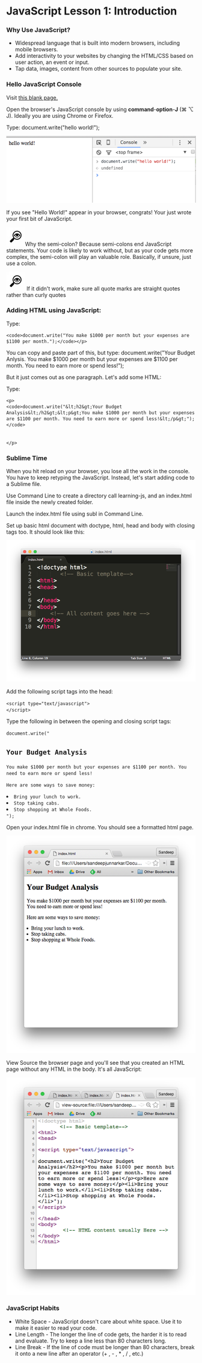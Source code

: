 # <h1>JavaScript Lesson 1: Introduction</h1>

<h3>Why Use JavaScript?</h3>
<ul>
<li>Widespread language that is built into modern browsers, including mobile browsers.</li>
<li>Add interactivity to your websites by changing the HTML/CSS based on user action, an event or input.</li>
<li>Tap data, images, content from other sources to populate your site.</li>
</ul>


<h3>Hello JavaScript Console </h3>

<p>Visit <a href="http://www.this-page-intentionally-left-blank.org/">this blank page.</a></p>

<p>Open the browser's JavaScript console by using <strong>command</strong>-<strong>option</strong>-<strong>J</strong> (&#8984; &#8997; J). Ideally you are using Chrome or Firefox.</p>

<p>Type: document.write("hello world!");</p>

<img src="/img/console.png">
<p>If you see "Hello World!" appear in your browser, congrats! Your just wrote your first bit of JavaScript.</p>

<p><img src="/img/mag-glass.jpg">Why the semi-colon? Because semi-colons end JavaScript statements. Your code is likely to work without, but as your code gets more complex, the semi-colon will play an valuable role. Basically, if unsure, just use a colon.</p>

<p><img src="/img/mag-glass.jpg"> If it didn't work, make sure all quote marks are straight quotes rather than curly quotes</p>

<h3>Adding HTML using JavaScript:</h3>

<p>Type: 

	<code>document.write("You make $1000 per month but your expenses are $1100 per month.");</code></p>

<p>You can copy and paste part of this, but type: document.write("Your Budget Anlysis. You make $1000 per month but your expenses are $1100 per month. You need to earn more or spend less!");</p>

<p>But it just comes out as one paragraph. Let's add some HTML:</p>

<p>Type: </p>

	<p>
	<code>document.write("&lt;h2&gt;Your Budget Analysis&lt;/h2&gt;&lt;p&gt;You make $1000 per month but your expenses are $1100 per month. You need to earn more or spend less!&lt;/p&gt;");</code>


	</p>

<h3>Sublime Time</h3>

<p>When you hit reload on your browser, you lose all the work in the console. You have to keep retyping the JavaScript. Instead, let's start adding code to a Sublime file.</p>

<p>Use Command Line to create a directory call learning-js, and an index.html file inside the newly created folder.</p>

<p>Launch the index.html file using subl in Command Line.</p>

<p>Set up basic html document with doctype, html, head and body with closing tags too. It should look like this:</p>

<p><img src="/img/basic-html.png"></p>

<p>Add the following script tags into the head:</p>
<p>
<code>&lt;script type=&quot;text/javascript&quot;&gt;
&lt;/script&gt;</code> </p>

<p>Type the following in between the opening and closing script tags: </p>

<p>
<code>document.write("<h2>Your Budget Analysis</h2><p>You make $1000 per month but your expenses are $1100 per month. You need to earn more or spend less!</p><p>Here are some ways to save money:</p><li>Bring your lunch to work.</li><li>Stop taking cabs.</li><li>Stop shopping at Whole Foods.</li>");</code>
	</p>

<p>Open your index.html file in chrome. You should see a formatted html page.</p>

<p><img src="/img/budget-js.png"></p>

<p>View Source the browser page and you'll see that you created an HTML page without any HTML in the body. It's all JavaScript:</p>

<p><img src="/img/html-normally-here.png"></p>

<h3>JavaScript Habits</h3>

<ul>

<li>White Space - JavaScript doesn't care about white space. Use it to make it easier to read your code.</li>

<li>Line Length - The longer the line of code gets, the harder it is to read and evaluate. Try to keep a line less than 80 characters long.</li>

<li>Line Break - If the line of code must be longer than 80 characters, break it onto a new line after an operator (+ , - , * , / , etc.)</li>
</ul>